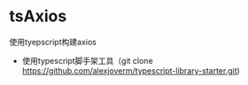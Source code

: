 # tsAxios
使用tyepscript构建axios
- 使用typescript脚手架工具（git clone https://github.com/alexjoverm/typescript-library-starter.git) 

